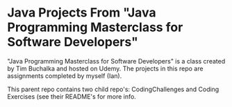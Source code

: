 # Java Projects From "Java Programming Masterclass for Software Developers"

"Java Programming Masterclass for Software Developers" is a class created by Tim Buchalka and hosted on Udemy. The projects in this repo are assignments completed by myself (Ian).

This parent repo contains two child repo's: CodingChallenges and Coding Exercises (see their README's for more info.
